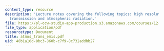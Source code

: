 ```yaml
---
content_type: resource
description: 'Lecture notes covering the following topics: high resolution atmospheric
  transmission and atmospheric radiation.'
file: https://ol-ocw-studio-app-production.s3.amazonaws.com/courses/12-815-atmospheric-radiation-fall-2006/40b1a10d8bc3860bc7f98c732addbb27_atmos_trans_emis.pdf
file_type: application/pdf
resourcetype: Document
title: atmos_trans_emis.pdf
uid: 40b1a10d-8bc3-860b-c7f9-8c732addbb27
---
```


